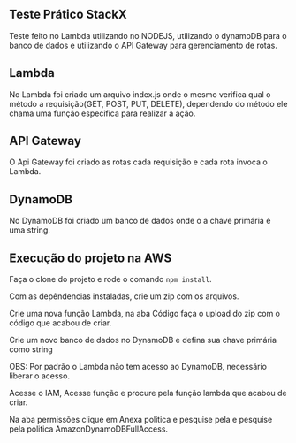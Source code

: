 ## Teste Prático StackX

Teste feito no Lambda utilizando no NODEJS, utilizando o dynamoDB para o banco de dados e utilizando o API Gateway para gerenciamento de rotas.


## Lambda
No Lambda foi criado um arquivo index.js onde o mesmo verifica qual o método a requisição(GET, POST, PUT, DELETE), dependendo do método ele chama uma função especifica para realizar a ação.


## API Gateway
O Api Gateway foi criado as rotas cada requisição e cada rota invoca o Lambda.


## DynamoDB

No DynamoDB foi criado um banco de dados onde o a chave primária é uma string.


## Execução do projeto na AWS

Faça o clone do projeto e rode o comando ``` npm install ```.


Com as depêndencias instaladas, crie um zip com os arquivos.

Crie uma nova função Lambda, na aba Código faça o upload do zip com o código que acabou de criar.

Crie um novo banco de dados no DynamoDB e defina sua chave primária como string

OBS: Por padrão o Lambda não tem acesso ao DynamoDB, necessário liberar o acesso.

Acesse o IAM, Acesse função e procure pela função lambda que acabou de criar.

Na aba permissões clique em Anexa politica e pesquise pela e pesquise pela politica AmazonDynamoDBFullAccess.
